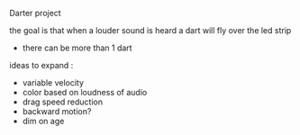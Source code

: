 Darter project

the goal is that when a louder sound is heard a dart will fly over the led strip
- there can be more than 1 dart

ideas to expand :
- variable velocity
- color based on loudness of audio
- drag speed reduction
- backward motion?
- dim on age
